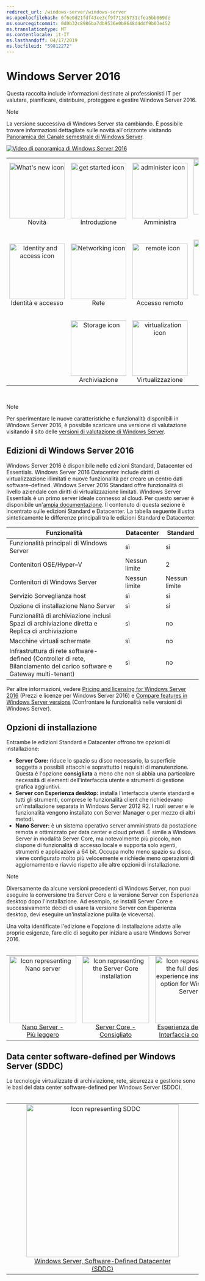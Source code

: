 ```yaml
---
redirect_url: /windows-server/windows-server
ms.openlocfilehash: 6f6e0d21fdf43ce3cf9f713d5731cfea5bb069de
ms.sourcegitcommit: 0d0b32c8986ba7db9536e0b8648d4ddf9b03e452
ms.translationtype: MT
ms.contentlocale: it-IT
ms.lasthandoff: 04/17/2019
ms.locfileid: "59812272"
---
```

# <a name="windows-server-2016"></a>Windows Server 2016

Questa raccolta include informazioni destinate ai professionisti IT per valutare, pianificare, distribuire, proteggere e gestire Windows Server 2016.

> [!Note] 
> La versione successiva di Windows Server sta cambiando. È possibile trovare informazioni dettagliate sulle novità all'orizzonte visitando [Panoramica del Canale semestrale di Windows Server](./get-started/semi-annual-channel-overview.md). 

[![Video di panoramica di Windows Server 2016](media/front-page-video.png)](https://www.youtube-nocookie.com/embed/V8oF0JpDzaM)

<table border="0" width="100%" align='center'>
  <tr style="text-align:center;">
    <td align='center' style="width:25%; border:0;">
      <a href="/windows-server/get-started/what-s-new-in-windows-server-2016">
        <img height=145 src="media/whats-new-highlight.png" alt="What's new icon" title="Novità di Windows Server 16"/></a>
        <br/>Novità
    </td>
    <td align='center' style="width:25%; border:0;">
      <a href="/windows-server/get-started/server-basics">
        <img height=145 src="media/1-getstarted.png" alt="get started icon" title="Informazioni di base su Windows Server 16" /></a>
      <br/>Introduzione </td>
    <td align='center' style="width:25%; border:0;">
      <a href="/windows-server/administration/index">
        <img height=145 src="media/8-management.png" alt="administer icon" title="Amministrare Windows Server" /></a>
      <br/>Amministra </td>
    <td align='center' style="width:25%; border:0;">
      <a href="/windows-server/failover-clustering/failover-clustering-overview">
        <img height=145 src="media/3-failover.png" alt="Failover clustering icon" title="Clustering di failover di Windows Server" /></a>
      <br/>Clustering di failover </td>
  </tr>
  <tr style="text-align:center;">
    <td align='center' style="width:25%; border:0;"><br/>
      <a href="/windows-server/identity/identity-and-access">
        <img height=145 src="media/4-identity.png" alt="Identity and access icon" title="Identità e accesso in Windows Server" /></a>
      <br>Identità e accesso </td>
    <td align='center' style="width:25%; border:0;"><br/>
      <a href="/windows-server/networking/networking">
        <img height=145 src="media/6-networking.png" alt="Networking icon" title="Funzionalità di rete in Windows Server" />
        </a>
      <br/>Rete </td>
    <td align='center' style="width:25%; border:0;"><br/>
      <a href="/windows-server/remote/index">
        <img height=145 src="media/remote.png" alt="remote icon" title="Gestione di accesso remoto e server" />
        </a>
      <br/>Accesso remoto </td>
    <td align='center' style="width:25%; border:0;"><br/>
      <a href="/windows-server/security/security-and-assurance">
        <img height=145 src="media/5-security.png" alt="Security icon" title="Sicurezza e controllo in Windows Server" />
      </a>
      <br/>Sicurezza e controllo </td>
  </tr>
  <tr style="text-align:center;">
    <td align='center' style="width:25%; border:0;">&nbsp;</td>
    <td align='center' style="width:25%; border:0;"><br>
      <a href="/windows-server/storage/storage">
        <img height=145 src="media/7-storage.png" alt="Storage icon" title="Windows Server Storage" />
      </a>
      <br/>Archiviazione </td>
   <td align='center' style="width:25%; border:0;"><br/>
      <a href="/windows-server/virtualization/virtualization">
        <img height=145 src="media/virtualization.png" alt="virtualization icon" title="Windows Server Virtualization" /></a>
      <br/>Virtualizzazione </td>
    <td align='center' style="width:25%; border:0;">&nbsp; </td>
  </tr>
</table>

<br/>

> [!Note] 
> Per sperimentare le nuove caratteristiche e funzionalità disponibili in Windows Server 2016, è possibile scaricare una versione di valutazione visitando il sito delle [versioni di valutazione di Windows Server](https://www.microsoft.com/evalcenter/evaluate-windows-server-2016). 


## <a name="windows-server-2016-editions"></a>Edizioni di Windows Server 2016

Windows Server 2016 è disponibile nelle edizioni Standard, Datacenter ed Essentials. Windows Server 2016 Datacenter include diritti di virtualizzazione illimitati e nuove funzionalità per creare un centro dati software–defined. Windows Server 2016 Standard offre funzionalità di livello aziendale con diritti di virtualizzazione limitati. Windows Server Essentials è un primo server ideale connesso al cloud. Per questo server è disponibile un'[ampia documentazione](https://go.microsoft.com/fwlink/?LinkID=827171). Il contenuto di questa sezione è incentrato sulle edizioni Standard e Datacenter. La tabella seguente illustra sinteticamente le differenze principali tra le edizioni Standard e Datacenter:

|Funzionalità|Datacenter|Standard|  
|-------------------|----------|-----------------------|  
|Funzionalità principali di Windows Server| sì| sì|
|Contenitori OSE/Hyper–V|Nessun limite|   2|
|Contenitori di Windows Server|Nessun limite|   Nessun limite|
|Servizio Sorveglianza host| sì| sì|
|Opzione di installazione Nano Server| sì| sì|
|Funzionalità di archiviazione inclusi Spazi di archiviazione diretta e Replica di archiviazione| sì| no|
|Macchine virtuali schermate| sì| no|
|Infrastruttura di rete software-defined (Controller di rete, Bilanciamento del carico software e Gateway multi-tenant)| sì| no|

Per altre informazioni, vedere [Pricing and licensing for Windows Server 2016](https://www.microsoft.com/en-us/cloud-platform/windows-server-pricing) (Prezzi e licenze per Windows Server 2016) e [Compare features in Windows Server versions](https://www.microsoft.com/en-us/cloud-platform/windows-server-comparison) (Confrontare le funzionalità nelle versioni di Windows Server).

## <a name="installation-options"></a>Opzioni di installazione

Entrambe le edizioni Standard e Datacenter offrono tre opzioni di installazione:

- **Server Core:** riduce lo spazio su disco necessario, la superficie soggetta a possibili attacchi e soprattutto i requisiti di manutenzione. Questa è l'opzione **consigliata** a meno che non si abbia una particolare necessità di elementi dell'interfaccia utente e strumenti di gestione grafica aggiuntivi.
- **Server con Esperienza desktop:** installa l'interfaccia utente standard e tutti gli strumenti, comprese le funzionalità client che richiedevano un'installazione separata in Windows Server 2012 R2. I ruoli server e le funzionalità vengono installato con Server Manager o per mezzo di altri metodi.
- **Nano Server:** è un sistema operativo server amministrato da postazione remota e ottimizzato per data center e cloud privati. È simile a Windows Server in modalità Server Core, ma notevolmente più piccolo, non dispone di funzionalità di accesso locale e supporta solo agenti, strumenti e applicazioni a 64 bit. Occupa molto meno spazio su disco, viene configurato molto più velocemente e richiede meno operazioni di aggiornamento e riavvio rispetto alle altre opzioni di installazione.

>[!Note]
> Diversamente da alcune versioni precedenti di Windows Server, non puoi eseguire la conversione tra Server Core e la versione Server con Esperienza desktop dopo l'installazione. Ad esempio, se installi Server Core e successivamente decidi di usare la versione Server con Esperienza desktop, devi eseguire un'installazione pulita (e viceversa).


Una volta identificate l'edizione e l'opzione di installazione adatte alle proprie esigenze, fare clic di seguito per iniziare a usare Windows Server 2016.
<br/>
<br/>

<table border="0" width="100%" align='center'>
  <tr style="text-align:center;">
    <td align='center' style="width:33%; border:0;">
      <a  href="/windows-server/get-started/getting-started-with-nano-server"> <img width="175" src="media/nano.png" alt="Icon representing Nano server" title="Nano Server - Più leggero" /><br/>Nano Server - <br/>Più leggero</a>
    </td>
    <td align='center' style="width:33%; border:0;"><a href="/windows-server/get-started/getting-started-with-server-core"> <img width="175" src="media/servercore.png" alt="Icon representing the Server Core installation" title="Server Core - Consigliato" /><br/>Server Core - <br/>Consigliato</a></td>
   <td align='center' style="width:33%; border:0;"><a href="/windows-server/get-started/getting-started-with-server-with-desktop-experience"><img width="175" src="media/desktop.png" alt="Icon representing the full desktop experience installation option for Windows Server" title="Esperienza desktop - Esperienza completa" /><br/>Esperienza desktop - <br/>Interfaccia completa</a></td>
  </tr>
</table>

## <a name="windows-server-software-defined-datacenter-sddc"></a>Data center software-defined per Windows Server (SDDC)

Le tecnologie virtualizzate di archiviazione, rete, sicurezza e gestione sono le basi del data center software-defined per Windows Server (SDDC).
<br/>
<br/>

<table border="0" width="100%" align='center'>
  <tr style="text-align:center;">
    <td align='center' style="width:10%; border:0;"></td>
    <td align='center' style="width:50%; border:0;"><a href="/windows-server/sddc"><img width="400" src="media/sddc/WS16-heading.png" alt="Icon representing SDDC" title="Data center software-defined per Windows Server (SDDC)" /><br/>Windows Server, Software-Defined Datacenter (SDDC)</a></td>
    <td align='center' style="width:10%; border:0;"></td>
  </tr>
</table>
